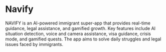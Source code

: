 # Navify
NAVIFY is an AI-powered immigrant super-app that provides real-time guidance, legal assistance, and gamified growth. Key features include AI situation detection, voice and camera assistance, visa guidance, crisis mode, and gamified quests. The app aims to solve daily struggles and legal issues faced by immigrants.
